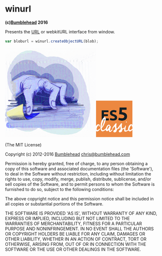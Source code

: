winurl
======
**(c)[Bumblehead][0] 2016**

Presents the [URL][1] or webkitURL interface from window.

```javascript
var bloburl = winurl.createObjectURL(blob);
```

[0]: http://www.bumblehead.com                            "bumblehead"
[1]: https://developer.mozilla.org/en-US/docs/Web/API/URL        "URL"
[7]: https://raw.githubusercontent.com/iambumblehead/es5classic/master/es5classic_120x120.png

![scrounge](https://github.com/iambumblehead/scroungejs/raw/master/img/hand.png)[![es5 classic][7]][7] 

(The MIT License)

Copyright (c) 2012-2016 [Bumblehead][0] <chris@bumblehead.com>

Permission is hereby granted, free of charge, to any person obtaining a copy of this software and associated documentation files (the 'Software'), to deal in the Software without restriction, including without limitation the rights to use, copy, modify, merge, publish, distribute, sublicense, and/or sell copies of the Software, and to permit persons to whom the Software is furnished to do so, subject to the following conditions:

The above copyright notice and this permission notice shall be included in all copies or substantial portions of the Software.

THE SOFTWARE IS PROVIDED 'AS IS', WITHOUT WARRANTY OF ANY KIND, EXPRESS OR IMPLIED, INCLUDING BUT NOT LIMITED TO THE WARRANTIES OF MERCHANTABILITY, FITNESS FOR A PARTICULAR PURPOSE AND NONINFRINGEMENT. IN NO EVENT SHALL THE AUTHORS OR COPYRIGHT HOLDERS BE LIABLE FOR ANY CLAIM, DAMAGES OR OTHER LIABILITY, WHETHER IN AN ACTION OF CONTRACT, TORT OR OTHERWISE, ARISING FROM, OUT OF OR IN CONNECTION WITH THE SOFTWARE OR THE USE OR OTHER DEALINGS IN THE SOFTWARE.
   
